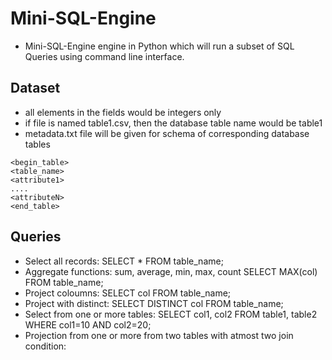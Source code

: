 # Mini-SQL-Engine
- Mini-SQL-Engine engine in Python which will run a subset of SQL Queries using command line interface.

 ## Dataset
- all elements in the fields would be integers only
- if file is named table1.csv, then the database table name would be table1
- metadata.txt file will be given for schema of corresponding database tables
```
<begin_table>
<table_name>
<attribute1>
....
<attributeN>
<end_table>
```
## Queries
   -   Select all records: SELECT * FROM table_name;
   -   Aggregate functions: sum, average, min, max, count SELECT MAX(col) FROM table_name;
   -   Project coloumns: SELECT col FROM table_name;
   -   Project with distinct: SELECT DISTINCT col FROM table_name;
   -   Select from one or more tables: SELECT col1, col2 FROM table1, table2 WHERE col1=10 AND col2=20;
   -   Projection from one or more from two tables with atmost two join condition:
